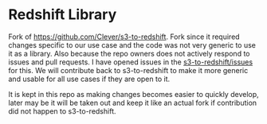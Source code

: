 # Redshift Library

Fork of https://github.com/Clever/s3-to-redshift. Fork since it required changes specific to our use case and the code was not very generic to use it as a library. Also because the repo owners does not actively respond to issues and pull requests. I have opened issues in the [s3-to-redshift/issues](https://github.com/Clever/s3-to-redshift/issues) for this. We will contribute back to s3-to-redshift to make it more generic and usable for all use cases if they are open to it.

It is kept in this repo as making changes becomes easier to quickly develop, later may be it will be taken out and keep it like an actual fork if contribution did not happen to s3-to-redshift.
